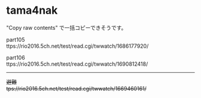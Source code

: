 # tama4nak

"Copy raw contents" で一括コピーできそうです。


part105     
ttps://rio2016.5ch.net/test/read.cgi/twwatch/1686177920/

part106    
ttps://rio2016.5ch.net/test/read.cgi/twwatch/1690812418/

---

~~避難~~   
~~tps://rio2016.5ch.net/test/read.cgi/twwatch/1669460161/~~
